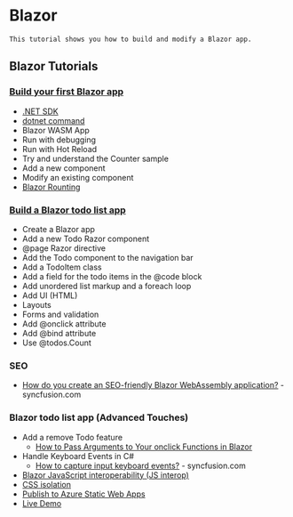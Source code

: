 # Blazor
`
This tutorial shows you how to build and modify a Blazor app.
`
## Blazor Tutorials
### [Build your first Blazor app](https://dotnet.microsoft.com/learn/aspnet/blazor-tutorial/intro)
- [.NET SDK](https://dotnet.microsoft.com/download)
- [dotnet command](https://docs.microsoft.com/en-us/dotnet/core/tools/dotnet)
- Blazor WASM App
- Run with debugging
- Run with Hot Reload
- Try and understand the Counter sample
- Add a new component
- Modify an existing component
- [Blazor Rounting](https://docs.microsoft.com/en-us/aspnet/core/blazor/fundamentals/routing?view=aspnetcore-5.0)
### [Build a Blazor todo list app](https://docs.microsoft.com/en-us/aspnet/core/tutorials/build-a-blazor-app?view=aspnetcore-5.0&pivots=webassembly)
- Create a Blazor app
- Add a new Todo Razor component
- @page Razor directive
- Add the Todo component to the navigation bar
- Add a TodoItem class
- Add a field for the todo items in the @code block
- Add unordered list markup and a foreach loop
- Add UI (HTML)
- Layouts
- Forms and validation
- Add @onclick attribute
- Add @bind attribute
- Use @todos.Count
### SEO
* [How do you create an SEO-friendly Blazor WebAssembly application?](https://www.syncfusion.com/faq/blazor/general/how-do-you-create-an-seo-friendly-blazor-webassembly-application) - syncfusion.com
### Blazor todo list app (Advanced Touches)
- Add a remove Todo feature
  - [How to Pass Arguments to Your onclick Functions in Blazor](https://www.telerik.com/blogs/how-to-pass-arguments-to-your-onclick-functions-blazor) 
- Handle Keyboard Events in C#
  - [How to capture input keyboard events?](https://www.syncfusion.com/faq/blazor/event-handling/how-to-capture-input-keyboard-events) - syncfusion.com
- [Blazor JavaScript interoperability (JS interop)](https://docs.microsoft.com/en-us/aspnet/core/blazor/javascript-interoperability/?view=aspnetcore-5.0)
- [CSS isolation](https://docs.microsoft.com/en-us/aspnet/core/blazor/components/css-isolation?view=aspnetcore-6.0)
- [Publish to Azure Static Web Apps](https://azure.microsoft.com/en-us/services/app-service/static/)
- [Live Demo](https://yellow-pond-061b32610.azurestaticapps.net/todo)

